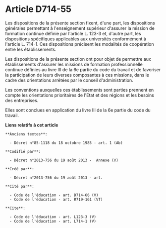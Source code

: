 # Article D714-55

Les dispositions de la présente section fixent, d'une part, les dispositions générales permettant à l'enseignement supérieur
d'assurer la mission de formation continue définie par l'article L. 123-3 et, d'autre part, les dispositions spécifiques
applicables aux universités conformément à l'article L. 714-1. Ces dispositions précisent les modalités de coopération entre
les établissements. 

Les dispositions de la présente section ont pour objet de permettre aux établissements d'assurer les missions de formation
professionnelle continue définies au livre III de la 6e partie du code du travail et de favoriser la participation de leurs
diverses composantes à ces missions, dans le cadre des orientations arrêtées par le conseil d'administration. 

Les conventions auxquelles ces établissements sont parties prennent en compte les orientations prioritaires de l'Etat et des
régions et les besoins des entreprises. 

Elles sont conclues en application du livre III de la 6e partie du code du travail.

**Liens relatifs à cet article**

	**Anciens textes**:

	  - Décret n°85-1118 du 18 octobre 1985 - art. 1 (Ab)

	**Codifié par**:

	  - Décret n°2013-756 du 19 août 2013 -  Annexe (V)

	**Créé par**:

	  - Décret n°2013-756 du 19 août 2013 - art.

	**Cité par**:

	  - Code de l'éducation - art. D714-66 (V)
	  - Code de l'éducation - art. R719-161 (VT)

	**Cite**:

	  - Code de l'éducation - art. L123-3 (V)
	  - Code de l'éducation - art. L714-1 (V)
